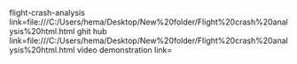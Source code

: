 flight-crash-analysis link=file:///C:/Users/hema/Desktop/New%20folder/Flight%20crash%20analysis%20html.html
ghit hub link=file:///C:/Users/hema/Desktop/New%20folder/Flight%20crash%20analysis%20html.html
video demonstration link=
